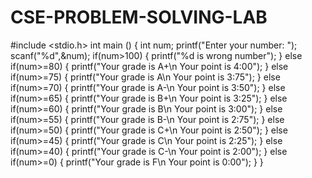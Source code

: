 # CSE-PROBLEM-SOLVING-LAB
#include <stdio.h>
int main ()
{
    int num;
    printf("Enter your number: ");
    scanf("%d",&num);
    if(num>100)
    {
    	printf("%d is wrong number");
    }
    else if(num>=80)
    {
    	printf("Your grade is A+\n Your point is 4:00");
    }
    else if(num>=75)
    {
    	printf("Your grade is A\n Your point is 3:75");
    }
    else if(num>=70)
    {
    	printf("Your grade is A-\n Your point is 3:50");
    }
    else if(num>=65)
    {
        printf("Your grade is B+\n Your point is 3:25");
    }
    else if(num>=60)
    {
    	printf("Your grade is B\n Your point is 3:00");
    }
    else if(num>=55)
    {
    	printf("Your grade is B-\n Your point is 2:75");
    }
    else if(num>=50)
    {
    	printf("Your grade is C+\n Your point is 2:50");
    }
    else if(num>=45)
    {
    	printf("Your grade is C\n Your point is 2:25");
    }
    else if(num>=40)
    {
    	printf("Your grade is C-\n Your point is 2:00");
    }
    else if(num>=0)
    {
    	printf("Your grade is F\n Your point is 0:00");
    }
}
